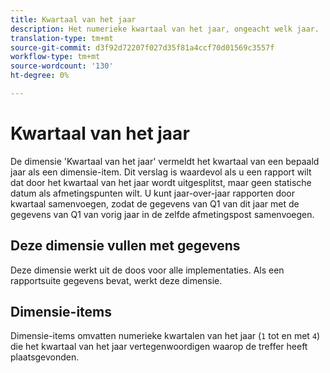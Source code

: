 ```yaml
---
title: Kwartaal van het jaar
description: Het numerieke kwartaal van het jaar, ongeacht welk jaar.
translation-type: tm+mt
source-git-commit: d3f92d72207f027d35f81a4ccf70d01569c3557f
workflow-type: tm+mt
source-wordcount: '130'
ht-degree: 0%

---
```



# Kwartaal van het jaar

De dimensie &#39;Kwartaal van het jaar&#39; vermeldt het kwartaal van een bepaald jaar als een dimensie-item. Dit verslag is waardevol als u een rapport wilt dat door het kwartaal van het jaar wordt uitgesplitst, maar geen statische datum als afmetingspunten wilt. U kunt jaar-over-jaar rapporten door kwartaal samenvoegen, zodat de gegevens van Q1 van dit jaar met de gegevens van Q1 van vorig jaar in de zelfde afmetingspost samenvoegen.

## Deze dimensie vullen met gegevens

Deze dimensie werkt uit de doos voor alle implementaties. Als een rapportsuite gegevens bevat, werkt deze dimensie.

## Dimensie-items

Dimensie-items omvatten numerieke kwartalen van het jaar (`1` tot en met `4`) die het kwartaal van het jaar vertegenwoordigen waarop de treffer heeft plaatsgevonden.
